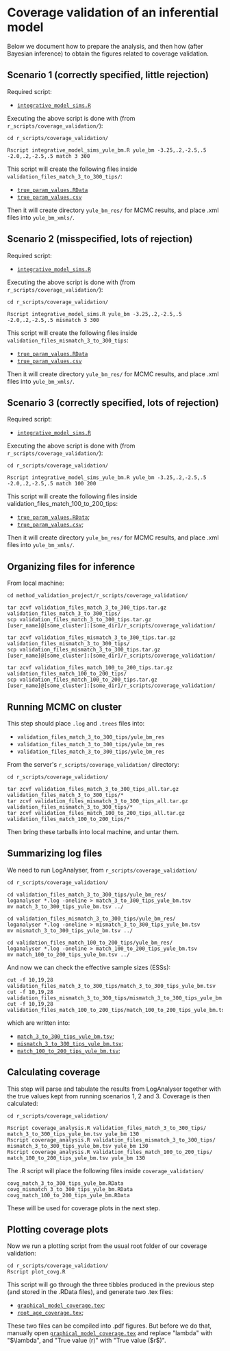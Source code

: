 # Coverage validation of an inferential model

Below we document how to prepare the analysis, and then how (after Bayesian inference) to obtain the figures related to coverage validation.

## Scenario 1 (correctly specified, little rejection)

Required script:

* [`integrative_model_sims.R`](https://github.com/rbouckaert/DeveloperManual/blob/master/r_scripts/coverage_validation/integrative_model_sims.R)

Executing the above script is done with (from `r_scripts/coverage_validation/`):

```
cd r_scripts/coverage_validation/

Rscript integrative_model_sims_yule_bm.R yule_bm -3.25,.2,-2.5,.5 -2.0,.2,-2.5,.5 match 3 300
```

This script will create the following files inside `validation_files_match_3_to_300_tips/`:

* [`true_param_values.RData`](https://github.com/rbouckaert/DeveloperManual/blob/master/r_scripts/coverage_validation/validation_files_mismatch_3_to_300_tips/true_param_values.RData)
* [`true_param_values.csv`](https://github.com/rbouckaert/DeveloperManual/blob/master/r_scripts/coverage_validation/validation_files_mismatch_3_to_300_tips/true_param_values.csv)

Then it will create directory `yule_bm_res/` for MCMC results, and place .xml files into `yule_bm_xmls/`.

## Scenario 2 (misspecified, lots of rejection)

Required script:

* [`integrative_model_sims.R`](https://github.com/rbouckaert/DeveloperManual/blob/master/r_scripts/coverage_validation/integrative_model_sims.R)

Executing the above script is done with (from `r_scripts/coverage_validation/`):

```
cd r_scripts/coverage_validation/

Rscript integrative_model_sims.R yule_bm -3.25,.2,-2.5,.5 -2.0,.2,-2.5,.5 mismatch 3 300
```

This script will create the following files inside `validation_files_mismatch_3_to_300_tips`:

* [`true_param_values.RData`](https://github.com/rbouckaert/DeveloperManual/blob/master/r_scripts/coverage_validation/validation_files_mismatch_3_to_300_tips/true_param_values.RData)
* [`true_param_values.csv`](https://github.com/rbouckaert/DeveloperManual/blob/master/r_scripts/coverage_validation/validation_files_mismatch_3_to_300_tips/true_param_values.csv)

Then it will create directory `yule_bm_res/` for MCMC results, and place .xml files into `yule_bm_xmls/`.

## Scenario 3 (correctly specified, lots of rejection)

Required script:

* [`integrative_model_sims.R`](https://github.com/rbouckaert/DeveloperManual/blob/master/r_scripts/coverage_validation/integrative_model_sims.R)

Executing the above script is done with (from `r_scripts/coverage_validation/`):

```
cd r_scripts/coverage_validation/

Rscript integrative_model_sims_yule_bm.R yule_bm -3.25,.2,-2.5,.5 -2.0,.2,-2.5,.5 match 100 200
```

This script will create the following files inside validation_files_match_100_to_200_tips:

* [`true_param_values.RData`](https://github.com/rbouckaert/DeveloperManual/blob/master/r_scripts/coverage_validation/validation_files_match_100_to_200_tips/true_param_values.RData);
* [`true_param_values.csv`](https://github.com/rbouckaert/DeveloperManual/blob/master/r_scripts/coverage_validation/validation_files_match_100_to_200_tips/true_param_values.csv);

Then it will create directory `yule_bm_res/` for MCMC results, and place .xml files into `yule_bm_xmls/`.

## Organizing files for inference

From local machine:

```
cd method_validation_project/r_scripts/coverage_validation/

tar zcvf validation_files_match_3_to_300_tips.tar.gz validation_files_match_3_to_300_tips/
scp validation_files_match_3_to_300_tips.tar.gz [user_name]@[some_cluster]:[some_dir]/r_scripts/coverage_validation/

tar zcvf validation_files_mismatch_3_to_300_tips.tar.gz validation_files_mismatch_3_to_300_tips/
scp validation_files_mismatch_3_to_300_tips.tar.gz [user_name]@[some_cluster]:[some_dir]/r_scripts/coverage_validation/

tar zcvf validation_files_match_100_to_200_tips.tar.gz validation_files_match_100_to_200_tips/
scp validation_files_match_100_to_200_tips.tar.gz [user_name]@[some_cluster]:[some_dir]/r_scripts/coverage_validation/
```

## Running MCMC on cluster

This step should place `.log` and `.trees` files into:

* `validation_files_match_3_to_300_tips/yule_bm_res`
* `validation_files_match_3_to_300_tips/yule_bm_res`
* `validation_files_match_3_to_300_tips/yule_bm_res`

From the server's `r_scripts/coverage_validation/` directory:

```
cd r_scripts/coverage_validation/

tar zcvf validation_files_match_3_to_300_tips_all.tar.gz validation_files_match_3_to_300_tips/*
tar zcvf validation_files_mismatch_3_to_300_tips_all.tar.gz validation_files_mismatch_3_to_300_tips/*
tar zcvf validation_files_match_100_to_200_tips_all.tar.gz validation_files_match_100_to_200_tips/*
```

Then bring these tarballs into local machine, and untar them.

## Summarizing log files

We need to run LogAnalyser, from `r_scripts/coverage_validation/`

```
cd r_scripts/coverage_validation/

cd validation_files_match_3_to_300_tips/yule_bm_res/
loganalyser *.log -oneline > match_3_to_300_tips_yule_bm.tsv
mv match_3_to_300_tips_yule_bm.tsv ../

cd validation_files_mismatch_3_to_300_tips/yule_bm_res/
loganalyser *.log -oneline > mismatch_3_to_300_tips_yule_bm.tsv
mv mismatch_3_to_300_tips_yule_bm.tsv ../

cd validation_files_match_100_to_200_tips/yule_bm_res/
loganalyser *.log -oneline > match_100_to_200_tips_yule_bm.tsv
mv match_100_to_200_tips_yule_bm.tsv ../
```

And now we can check the effective sample sizes (ESSs):

```
cut -f 10,19,28 validation_files_match_3_to_300_tips/match_3_to_300_tips_yule_bm.tsv
cut -f 10,19,28 validation_files_mismatch_3_to_300_tips/mismatch_3_to_300_tips_yule_bm.tsv
cut -f 10,19,28 validation_files_match_100_to_200_tips/match_100_to_200_tips_yule_bm.tsv
```

which are written into:

* [`match_3_to_300_tips_yule_bm.tsv`](https://github.com/rbouckaert/DeveloperManual/blob/master/r_scripts/coverage_validation/validation_files_match_3_to_300_tips/match_3_to_300_tips_yule_bm.tsv);
* [`mismatch_3_to_300_tips_yule_bm.tsv`](https://github.com/rbouckaert/DeveloperManual/blob/master/r_scripts/coverage_validation/validation_files_mismatch_3_to_300_tips/mismatch_3_to_300_tips_yule_bm.tsv);
* [`match_100_to_200_tips_yule_bm.tsv`](https://github.com/rbouckaert/DeveloperManual/blob/master/r_scripts/coverage_validation/validation_files_match_100_to_200_tips/match_100_to_200_tips_yule_bm.tsv);

## Calculating coverage

This step will parse and tabulate the results from LogAnalyser together with the true values kept from running scenarios 1, 2 and 3.
Coverage is then calculated:

```
cd r_scripts/coverage_validation/

Rscript coverage_analysis.R validation_files_match_3_to_300_tips/ match_3_to_300_tips_yule_bm.tsv yule_bm 130
Rscript coverage_analysis.R validation_files_mismatch_3_to_300_tips/ mismatch_3_to_300_tips_yule_bm.tsv yule_bm 130
Rscript coverage_analysis.R validation_files_match_100_to_200_tips/ match_100_to_200_tips_yule_bm.tsv yule_bm 130
```

The .R script will place the following files inside `coverage_validation/`

```
covg_match_3_to_300_tips_yule_bm.RData
covg_mismatch_3_to_300_tips_yule_bm.RData
covg_match_100_to_200_tips_yule_bm.RData
```

These will be used for coverage plots in the next step.

## Plotting coverage plots

Now we run a plotting script from the usual root folder of our coverage validation:

```
cd r_scripts/coverage_validation/
Rscript plot_covg.R
```

This script will go through the three tibbles produced in the previous step (and stored in the .RData files), and generate two .tex files:

* [`graphical_model_coverage.tex`](https://github.com/rbouckaert/DeveloperManual/blob/master/r_scripts/coverage_validation/graphical_model_coverage.tex);
* [`root_age_coverage.tex`](https://github.com/rbouckaert/DeveloperManual/blob/master/r_scripts/coverage_validation/root_age_coverage.tex);

These two files can be compiled into .pdf figures.
But before we do that, manually open  [`graphical_model_coverage.tex`](https://github.com/rbouckaert/DeveloperManual/blob/master/r_scripts/coverage_validation/graphical_model_coverage.tex) and replace "lambda" with "$\lambda", and "True value (r)" with "True value ($r$)".
